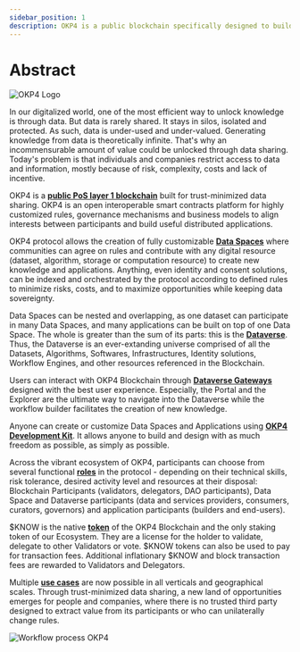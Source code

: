 ```yaml
---
sidebar_position: 1
description: OKP4 is a public blockchain specifically designed to build the Dataverse, the foundation of Data Applications.
---
```


# Abstract

<head>
  <title>OKP4 Whitepaper</title>
</head>

![OKP4 Logo](/img/content/OKP4.webp)

In our digitalized world, one of the most efficient way to unlock knowledge is through data. But data is rarely shared. It stays in silos, isolated and protected. As such, data is under-used and under-valued. Generating knowledge from data is theoretically infinite. That's why an incommensurable amount of value could be unlocked through data sharing. Today's problem is that individuals and companies restrict access to data and information, mostly because of risk, complexity, costs and lack of incentive.

OKP4 is a **[public PoS layer 1 blockchain](/whitepaper/okp4-blockchain)** built for trust-minimized data sharing. OKP4 is an open interoperable smart contracts platform for highly customized rules, governance mechanisms and business models to align interests between participants and build useful distributed applications.

OKP4 protocol allows the creation of fully customizable **[Data Spaces](/whitepaper/data-spaces)** where communities can agree on rules and contribute with any digital resource (dataset, algorithm, storage or computation resource) to create new knowledge and applications. Anything, even identity and consent solutions, can be indexed and orchestrated by the protocol according to defined rules to minimize risks, costs, and to maximize opportunities while keeping data sovereignty.

Data Spaces can be nested and overlapping, as one dataset can participate in many Data Spaces, and many applications can be built on top of one Data Space. The whole is greater than the sum of its parts: this is the **[Dataverse](/whitepaper/dataverse)**. Thus, the Dataverse is an ever-extanding universe comprised of all the Datasets, Algorithms, Softwares, Infrastructures, Identity solutions, Workflow Engines, and other resources referenced in the Blockchain.

Users can interact with OKP4 Blockchain through **[Dataverse Gateways](/whitepaper/dataverse-gateways)** designed with the best user experience. Especially, the Portal and the Explorer are the ultimate way to navigate into the Dataverse while the workflow builder facilitates the creation of new knowledge.

Anyone can create or customize Data Spaces and Applications using **[OKP4 Development Kit](/whitepaper/okp4-development-kit)**. It allows anyone to build and design with as much freedom as possible, as simply as possible.

Across the vibrant ecosystem of OKP4, participants can choose from several functional **[roles](/whitepaper/roles)** in the protocol - depending on their technical skills, risk tolerance, desired activity level and resources at their disposal: Blockchain Participants (validators, delegators, DAO participants), Data Space and Dataverse participants (data and services providers, consumers, curators, governors) and application participants (builders and end-users).

$KNOW is the native **[token](/whitepaper/token-model)** of the OKP4 Blockchain and the only staking token of our Ecosystem. They are a license for the holder to validate, delegate to other Validators or vote. $KNOW tokens can also be used to pay for transaction fees. Additional inflationary $KNOW and block transaction fees are rewarded to Validators and Delegators.

Multiple **[use cases](/whitepaper/usecases)** are now possible in all verticals and geographical scales. Through trust-minimized data sharing, a new land of opportunities emerges for people and companies, where there is no trusted third party designed to extract value from its participants or who can unilaterally change rules.

![Workflow process OKP4](/img/content/whitepaper/schematic.webp)
